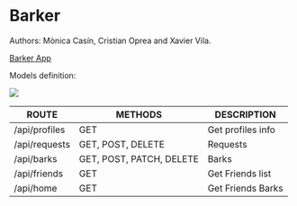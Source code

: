 # Barker

Authors: Mònica Casín, Cristian Oprea and Xavier Vila.

[Barker App](https://boiling-mountain-92736.herokuapp.com/)

Models definition:

[![](https://mermaid.ink/img/pako:eNp9kcFuwjAMhl8l8hleoOftjoZ2y8U0LlhqEua4CNT23dfQIiiZ5kOk_Pn8-0_SQx0dQQUkH4xHQW-DmWonseGWzDBst8NgvhOJqcyZRJFDKpnYm11MOjEnfDvu522upMLhaA4cCw0vqCizPC4G2XBtXsfwGiCLL_Yc1LArrJWuWoieHONTdah0X1YJvuino2nGOL_C40aVsZAoOHLmcLOwZoeSFar58if8T_j3RLABT-KR3fRb9z4LeiJPFvIMRw12reYBGe3OufXTsUaBqsE20Qaw07i_hRoqlY4e0PLvCzX-AgcRpp0)](https://mermaid-js.github.io/mermaid-live-editor/edit#pako:eNp9kcFuwjAMhl8l8hleoOftjoZ2y8U0LlhqEua4CNT23dfQIiiZ5kOk_Pn8-0_SQx0dQQUkH4xHQW-DmWonseGWzDBst8NgvhOJqcyZRJFDKpnYm11MOjEnfDvu522upMLhaA4cCw0vqCizPC4G2XBtXsfwGiCLL_Yc1LArrJWuWoieHONTdah0X1YJvuino2nGOL_C40aVsZAoOHLmcLOwZoeSFar58if8T_j3RLABT-KR3fRb9z4LeiJPFvIMRw12reYBGe3OufXTsUaBqsE20Qaw07i_hRoqlY4e0PLvCzX-AgcRpp0)

| ROUTE | METHODS | DESCRIPTION |
| --- | --- | --- |
| /api/profiles | GET | Get profiles info |
| /api/requests | GET, POST, DELETE | Requests |
| /api/barks | GET, POST, PATCH, DELETE | Barks |
| /api/friends | GET | Get Friends list |
| /api/home | GET | Get Friends Barks |